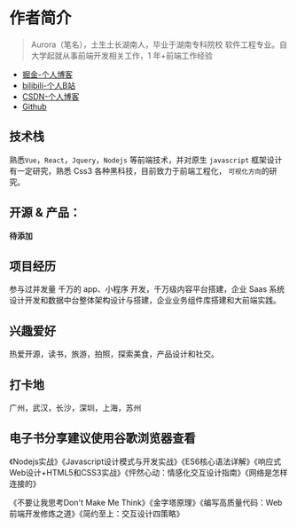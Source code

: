 # 作者简介

> Aurora（笔名），土生土长湖南人，毕业于湖南专科院校 软件工程专业。自大学起就从事前端开发相关工作，1 年+前端工作经验

- [掘金-个人博客](https://juejin.cn/user/3048301855256078)
- [bilibili-个人B站](https://space.bilibili.com/1422510684)
- [CSDN-个人博客](https://blog.csdn.net/m0_72026822)
- [Github](https://github.com/xiaotao000)

## 技术栈

熟悉`Vue`，`React`，`Jquery`，`Nodejs` 等前端技术，并对原生 `javascript` 框架设计有一定研究，熟悉 Css3 各种黑科技，目前致力于前端工程化， `可视化方向`的研究。

## 开源 & 产品：

**待添加**

## 项目经历

参与过并发量 千万的 app、小程序 开发，千万级内容平台搭建，企业 Saas 系统设计开发和数据中台整体架构设计与搭建，企业业务组件库搭建和大前端实践。

## 兴趣爱好

热爱开源，读书，旅游，拍照，探索美食，产品设计和社交。

## 打卡地

广州，武汉，长沙，深圳，上海，苏州


## 电子书分享建议使用谷歌浏览器查看

《Nodejs实战》《Javascript设计模式与开发实战》《ES6核心语法详解》《响应式Web设计+HTML5和CSS3实战》《怦然心动：情感化交互设计指南》《网络是怎样连接的》

《不要让我思考Don't Make Me Think》《金字塔原理》《编写高质量代码：Web前端开发修炼之道》《简约至上：交互设计四策略》